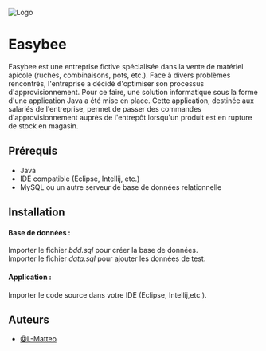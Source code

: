 
![Logo](https://dev-to-uploads.s3.amazonaws.com/uploads/articles/th5xamgrr6se0x5ro4g6.png)


# Easybee

Easybee est une entreprise fictive spécialisée dans la vente de matériel apicole (ruches, combinaisons, pots, etc.). Face à divers problèmes rencontrés, l'entreprise a décidé d'optimiser son processus d'approvisionnement. Pour ce faire, une solution informatique sous la forme d'une application Java a été mise en place. Cette application, destinée aux salariés de l'entreprise, permet de passer des commandes d'approvisionnement auprès de l'entrepôt lorsqu'un produit est en rupture de stock en magasin.


## Prérequis
- Java 
- IDE compatible (Eclipse, Intellij, etc.)
- MySQL ou un autre serveur de base de données relationnelle


## Installation  
#### Base de données :
Importer le fichier *bdd.sql* pour créer la base de données.   
Importer le fichier *data.sql* pour ajouter les données de test.  
#### Application :  
Importer le code source dans votre IDE (Eclipse, Intellij,etc.).  
    
## Auteurs

- [@L-Matteo](https://github.com/L-Matteo)

